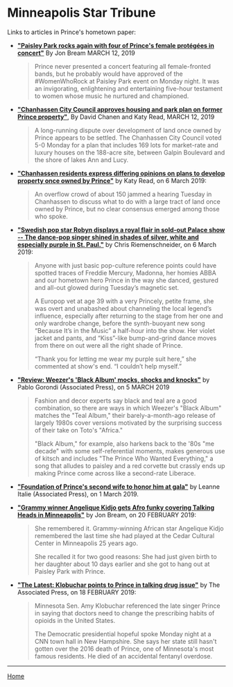 # Minneapolis Star Tribune

Links to articles in Prince's hometown paper:

 - [**"Paisley Park rocks again with four of Prince's female protégées in concert"**](http://www.startribune.com/paisley-park-rocks-again-with-four-of-prince-s-female-protegees-in-concert/507037812/) By Jon Bream  MARCH 12, 2019
 
    > Prince never presented a concert featuring all female-fronted bands, but he probably would have approved of the #WomenWhoRock at Paisley Park event on Monday night. It was an invigorating, enlightening and entertaining five-hour testament to women whose music he nurtured and championed.
    
 - [**"Chanhassen City Council approves housing and park plan on former Prince property"**](http://www.startribune.com/chanhassen-council-approves-housing-and-park-plan-on-former-prince-property/507037042/), By David Chanen and Katy Read, MARCH 12, 2019
 
    > A long-running dispute over development of land once owned by Prince appears to be settled. The Chanhassen City Council voted 5-0 Monday for a plan that includes 169 lots for market-rate and luxury houses on the 188-acre site, between Galpin Boulevard and the shore of lakes Ann and Lucy.

 - [**"Chanhassen residents express differing opinions on plans to develop property once owned by Prince"**](http://www.startribune.com/no-consensus-on-what-to-do-with-sprawling-188-acres-in-chanhassen-once-owned-by-prince/506771122/) by Katy Read, on 6 March 2019:
 
    > An overflow crowd of about 150 jammed a hearing Tuesday in Chanhassen to discuss what to do with a large tract of land once owned by Prince, but no clear consensus emerged among those who spoke.
    
 - [**"Swedish pop star Robyn displays a royal flair in sold-out Palace show -- The dance-pop singer shined in shades of silver, white and especially purple in St. Paul."**](http://www.startribune.com/swedish-pop-star-robyn-displays-a-royal-flair-in-sold-out-palace-show/506763742/) by Chris Riemenschneider, on 6 March 2019:
 
    > Anyone with just basic pop-culture reference points could have spotted traces of Freddie Mercury, Madonna, her homies ABBA and our hometown hero Prince in the way she danced, gestured and all-out glowed during Tuesday’s magnetic set.
    >
    > A Europop vet at age 39 with a very Princely, petite frame, she was overt and unabashed about channeling the local legend’s influence, especially after returning to the stage from her one and only wardrobe change, before the synth-buoyant new song “Because It’s in the Music” a half-hour into the show. Her violet jacket and pants, and “Kiss”-like bump-and-grind dance moves from there on out were all the right shade of Prince.
    >
    > “Thank you for letting me wear my purple suit here,” she commented at show's end. “I couldn’t help myself.”

 - [**"Review: Weezer's 'Black Album' mocks, shocks and knocks"**](http://www.startribune.com/review-weezer-s-black-album-mocks-shocks-and-knocks/506721302/) by Pablo Gorondi (Associated Press), on 5 MARCH 2019
 
      > Fashion and decor experts say black and teal are a good combination, so there are ways in which Weezer's "Black Album" matches the "Teal Album," their barely-a-month-ago release of largely 1980s cover versions motivated by the surprising success of their take on Toto's "Africa."
      > 
      > "Black Album," for example, also harkens back to the '80s "me decade" with some self-referential moments, makes generous use of kitsch and includes "The Prince Who Wanted Everything," a song that alludes to paisley and a red corvette but crassly ends up making Prince come across like a second-rate Liberace.

 - [**"Foundation of Prince's second wife to honor him at gala"**](http://www.startribune.com/foundation-of-prince-s-second-wife-to-honor-him-at-gala/506568702/) by Leanne Italie (Associated Press), on 1 March 2019.
  
 - [**"Grammy winner Angelique Kidjo gets Afro funky covering Talking Heads in Minneapolis"**](http://www.startribune.com/grammy-winner-angelique-kidjo-gets-afro-funky-covering-talking-heads-in-minneapolis/506087722/) by Jon Bream, on 20 FEBRUARY 2019:
  
     > She remembered it. Grammy-winning African star Angelique Kidjo remembered the last time she had played at the Cedar Cultural Center in Minneapolis 25 years ago.
     >
     > She recalled it for two good reasons: She had just given birth to her daughter about 10 days earlier and she got to hang out at Paisley Park with Prince.
  
 - [**"The Latest: Klobuchar points to Prince in talking drug issue"**](http://www.startribune.com/the-latest-klobuchar-points-to-prince-in-talking-drug-issue/506023432/) by The Associated Press, on 18 FEBRUARY 2019:
  
     > Minnesota Sen. Amy Klobuchar referenced the late singer Prince in saying that doctors need to change the prescribing habits of opioids in the United States.
     >
     > The Democratic presidential hopeful spoke Monday night at a CNN town hall in New Hampshire. She says her state still hasn't gotten over the 2016 death of Prince, one of Minnesota's most famous residents. He died of an accidental fentanyl overdose.

---

[Home](./)

